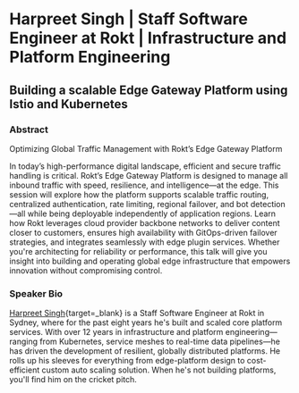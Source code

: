 # Harpreet Singh | Staff Software Engineer at Rokt | Infrastructure and Platform Engineering
## Building a scalable Edge Gateway Platform using Istio and Kubernetes

### Abstract

Optimizing Global Traffic Management with Rokt’s Edge Gateway Platform

In today’s high-performance digital landscape, efficient and secure traffic handling is critical. Rokt’s Edge Gateway Platform is designed to manage all inbound traffic with speed, resilience, and intelligence—at the edge. This session will explore how the platform supports scalable traffic routing, centralized authentication, rate limiting, regional failover, and bot detection—all while being deployable independently of application regions. Learn how Rokt leverages cloud provider backbone networks to deliver content closer to customers, ensures high availability with GitOps-driven failover strategies, and integrates seamlessly with edge plugin services. Whether you're architecting for reliability or performance, this talk will give you insight into building and operating global edge infrastructure that empowers innovation without compromising control.

### Speaker Bio
[Harpreet Singh](https://www.linkedin.com/in/harpreet-singh-50995461/){target=_blank} is a Staff Software Engineer at Rokt in Sydney, where for the past eight years he's built and scaled core platform services. With over 12 years in infrastructure and platform engineering—ranging from Kubernetes, service meshes to real-time data pipelines—he has driven the development of resilient, globally distributed platforms. He rolls up his sleeves for everything from edge-platform design to cost-efficient custom auto scaling solution. When he's not building platforms, you'll find him on the cricket pitch.
